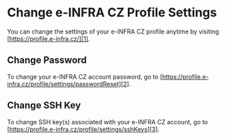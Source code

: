 # Change e-INFRA CZ Profile Settings

You can change the settings of your e-INFRA CZ profile anytime by visiting [https://profile.e-infra.cz/][1].

## Change Password

To change your e-INFRA CZ account password, go to [https://profile.e-infra.cz/profile/settings/passwordReset][2].

## Change SSH Key

To change SSH key(s) associated with your e-INFRA CZ account, go to [https://profile.e-infra.cz/profile/settings/sshKeys][3].

[1]: https://profile.e-infra.cz/profile
[2]: https://profile.e-infra.cz/profile/settings/passwordReset
[3]: https://profile.e-infra.cz/profile/settings/sshKeys
